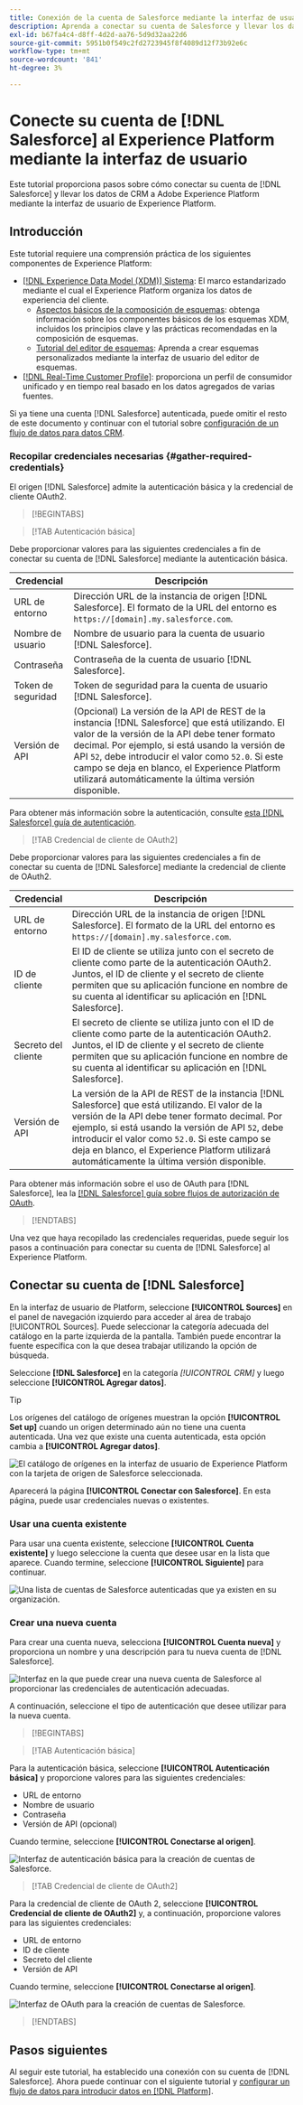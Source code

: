 ```yaml
---
title: Conexión de la cuenta de Salesforce mediante la interfaz de usuario de Experience Platform
description: Aprenda a conectar su cuenta de Salesforce y llevar los datos de CRM al Experience Platform mediante la interfaz de usuario.
exl-id: b67fa4c4-d8ff-4d2d-aa76-5d9d32aa22d6
source-git-commit: 5951b0f549c2fd2723945f8f4089d12f73b92e6c
workflow-type: tm+mt
source-wordcount: '841'
ht-degree: 3%

---
```


# Conecte su cuenta de [!DNL Salesforce] al Experience Platform mediante la interfaz de usuario

Este tutorial proporciona pasos sobre cómo conectar su cuenta de [!DNL Salesforce] y llevar los datos de CRM a Adobe Experience Platform mediante la interfaz de usuario de Experience Platform.

## Introducción

Este tutorial requiere una comprensión práctica de los siguientes componentes de Experience Platform:

* [[!DNL Experience Data Model (XDM)] Sistema](../../../../../xdm/home.md): El marco estandarizado mediante el cual el Experience Platform organiza los datos de experiencia del cliente.
   * [Aspectos básicos de la composición de esquemas](../../../../../xdm/schema/composition.md): obtenga información sobre los componentes básicos de los esquemas XDM, incluidos los principios clave y las prácticas recomendadas en la composición de esquemas.
   * [Tutorial del editor de esquemas](../../../../../xdm/tutorials/create-schema-ui.md): Aprenda a crear esquemas personalizados mediante la interfaz de usuario del editor de esquemas.
* [[!DNL Real-Time Customer Profile]](../../../../../profile/home.md): proporciona un perfil de consumidor unificado y en tiempo real basado en los datos agregados de varias fuentes.

Si ya tiene una cuenta [!DNL Salesforce] autenticada, puede omitir el resto de este documento y continuar con el tutorial sobre [configuración de un flujo de datos para datos CRM](../../dataflow/crm.md).

### Recopilar credenciales necesarias {#gather-required-credentials}

El origen [!DNL Salesforce] admite la autenticación básica y la credencial de cliente OAuth2.

>[!BEGINTABS]

>[!TAB Autenticación básica]

Debe proporcionar valores para las siguientes credenciales a fin de conectar su cuenta de [!DNL Salesforce] mediante la autenticación básica.

| Credencial | Descripción |
| --- | --- |
| URL de entorno | Dirección URL de la instancia de origen [!DNL Salesforce]. El formato de la URL del entorno es `https://[domain].my.salesforce.com`. |
| Nombre de usuario | Nombre de usuario para la cuenta de usuario [!DNL Salesforce]. |
| Contraseña | Contraseña de la cuenta de usuario [!DNL Salesforce]. |
| Token de seguridad | Token de seguridad para la cuenta de usuario [!DNL Salesforce]. |
| Versión de API | (Opcional) La versión de la API de REST de la instancia [!DNL Salesforce] que está utilizando. El valor de la versión de la API debe tener formato decimal. Por ejemplo, si está usando la versión de API `52`, debe introducir el valor como `52.0`. Si este campo se deja en blanco, el Experience Platform utilizará automáticamente la última versión disponible. |

Para obtener más información sobre la autenticación, consulte [esta [!DNL Salesforce] guía de autenticación](https://developer.salesforce.com/docs/atlas.en-us.api_rest.meta/api_rest/quickstart_oauth.htm).

>[!TAB Credencial de cliente de OAuth2]

Debe proporcionar valores para las siguientes credenciales a fin de conectar su cuenta de [!DNL Salesforce] mediante la credencial de cliente de OAuth2.

| Credencial | Descripción |
| --- | --- |
| URL de entorno | Dirección URL de la instancia de origen [!DNL Salesforce]. El formato de la URL del entorno es `https://[domain].my.salesforce.com`. |
| ID de cliente | El ID de cliente se utiliza junto con el secreto de cliente como parte de la autenticación OAuth2. Juntos, el ID de cliente y el secreto de cliente permiten que su aplicación funcione en nombre de su cuenta al identificar su aplicación en [!DNL Salesforce]. |
| Secreto del cliente | El secreto de cliente se utiliza junto con el ID de cliente como parte de la autenticación OAuth2. Juntos, el ID de cliente y el secreto de cliente permiten que su aplicación funcione en nombre de su cuenta al identificar su aplicación en [!DNL Salesforce]. |
| Versión de API | La versión de la API de REST de la instancia [!DNL Salesforce] que está utilizando. El valor de la versión de la API debe tener formato decimal. Por ejemplo, si está usando la versión de API `52`, debe introducir el valor como `52.0`. Si este campo se deja en blanco, el Experience Platform utilizará automáticamente la última versión disponible. |

Para obtener más información sobre el uso de OAuth para [!DNL Salesforce], lea la [[!DNL Salesforce] guía sobre flujos de autorización de OAuth](https://help.salesforce.com/s/articleView?id=sf.remoteaccess_oauth_flows.htm&amp;type=5).

>[!ENDTABS]

Una vez que haya recopilado las credenciales requeridas, puede seguir los pasos a continuación para conectar su cuenta de [!DNL Salesforce] al Experience Platform.

## Conectar su cuenta de [!DNL Salesforce]

En la interfaz de usuario de Platform, seleccione **[!UICONTROL Sources]** en el panel de navegación izquierdo para acceder al área de trabajo [!UICONTROL Sources]. Puede seleccionar la categoría adecuada del catálogo en la parte izquierda de la pantalla. También puede encontrar la fuente específica con la que desea trabajar utilizando la opción de búsqueda.

Seleccione **[!DNL Salesforce]** en la categoría *[!UICONTROL CRM]* y luego seleccione **[!UICONTROL Agregar datos]**.

>[!TIP]
>
>Los orígenes del catálogo de orígenes muestran la opción **[!UICONTROL Set up]** cuando un origen determinado aún no tiene una cuenta autenticada. Una vez que existe una cuenta autenticada, esta opción cambia a **[!UICONTROL Agregar datos]**.

![El catálogo de orígenes en la interfaz de usuario de Experience Platform con la tarjeta de origen de Salesforce seleccionada.](../../../../images/tutorials/create/salesforce/catalog.png)

Aparecerá la página **[!UICONTROL Conectar con Salesforce]**. En esta página, puede usar credenciales nuevas o existentes.

### Usar una cuenta existente

Para usar una cuenta existente, seleccione **[!UICONTROL Cuenta existente]** y luego seleccione la cuenta que desee usar en la lista que aparece. Cuando termine, seleccione **[!UICONTROL Siguiente]** para continuar.

![Una lista de cuentas de Salesforce autenticadas que ya existen en su organización.](../../../../images/tutorials/create/salesforce/existing.png)

### Crear una nueva cuenta

Para crear una cuenta nueva, selecciona **[!UICONTROL Cuenta nueva]** y proporciona un nombre y una descripción para tu nueva cuenta de [!DNL Salesforce].

![Interfaz en la que puede crear una nueva cuenta de Salesforce al proporcionar las credenciales de autenticación adecuadas.](../../../../images/tutorials/create/salesforce/new.png)

A continuación, seleccione el tipo de autenticación que desee utilizar para la nueva cuenta.

>[!BEGINTABS]

>[!TAB Autenticación básica]

Para la autenticación básica, seleccione **[!UICONTROL Autenticación básica]** y proporcione valores para las siguientes credenciales:

* URL de entorno
* Nombre de usuario
* Contraseña
* Versión de API (opcional)

Cuando termine, seleccione **[!UICONTROL Conectarse al origen]**.

![Interfaz de autenticación básica para la creación de cuentas de Salesforce.](../../../../images/tutorials/create/salesforce/basic.png)

>[!TAB Credencial de cliente de OAuth2]

Para la credencial de cliente de OAuth 2, seleccione **[!UICONTROL Credencial de cliente de OAuth2]** y, a continuación, proporcione valores para las siguientes credenciales:

* URL de entorno
* ID de cliente
* Secreto del cliente
* Versión de API

Cuando termine, seleccione **[!UICONTROL Conectarse al origen]**.

![Interfaz de OAuth para la creación de cuentas de Salesforce.](../../../../images/tutorials/create/salesforce/oauth2.png)

>[!ENDTABS]

## Pasos siguientes

Al seguir este tutorial, ha establecido una conexión con su cuenta de [!DNL Salesforce]. Ahora puede continuar con el siguiente tutorial y [configurar un flujo de datos para introducir datos en [!DNL Platform]](../../dataflow/crm.md).
